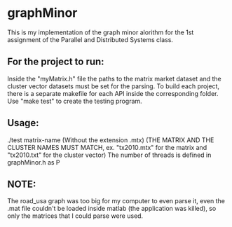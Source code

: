 # graphMinor
This is my implementation of the graph minor alorithm for the 1st assignment of the Parallel and Distributed Systems class.
## For the project to run:
Inside the "myMatrix.h" file the paths to the matrix market dataset and the cluster vector datasets must be set for the parsing.
To build each project, there is a separate makefile for each API inside the corresponding folder. Use "make test" to create the testing program.
## Usage:
./test matrix-name (Without the extension .mtx)
(THE MATRIX AND THE CLUSTER NAMES MUST MATCH, ex. "tx2010.mtx" for the matrix and "tx2010.txt" for the cluster vector)
The number of threads is defined in graphMinor.h as P
## NOTE:
The road_usa graph was too big for my computer to even parse it, even the .mat file couldn't be loaded inside matlab (the application was killed), so only the matrices that I could parse were used.
